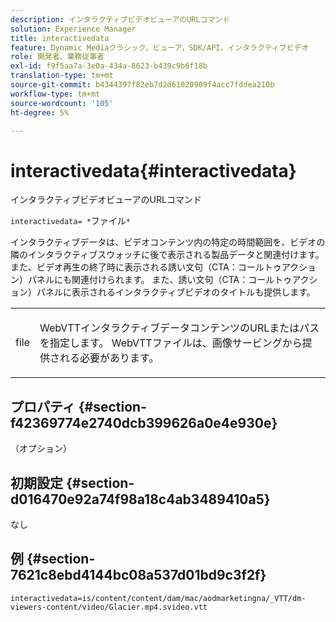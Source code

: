 ```yaml
---
description: インタラクティブビデオビューアのURLコマンド
solution: Experience Manager
title: interactivedata
feature: Dynamic Mediaクラシック，ビューア，SDK/API，インタラクティブビデオ
role: 開発者、業務従事者
exl-id: f9f5aa7a-3e0a-434a-8623-b439c9b6f18b
translation-type: tm+mt
source-git-commit: b4344397f82eb7d2d61020909f4acc7fddea210b
workflow-type: tm+mt
source-wordcount: '105'
ht-degree: 5%

---
```


# interactivedata{#interactivedata}

インタラクティブビデオビューアのURLコマンド

`interactivedata= *`ファイル`*`

インタラクティブデータは、ビデオコンテンツ内の特定の時間範囲を、ビデオの隣のインタラクティブスウォッチに後で表示される製品データと関連付けます。 また、ビデオ再生の終了時に表示される誘い文句（CTA：コールトゥアクション）パネルにも関連付けられます。 また、誘い文句（CTA：コールトゥアクション）パネルに表示されるインタラクティブビデオのタイトルも提供します。

<table id="table_C616483932C2482CA9794DDD7313FD7C"> 
 <tbody> 
  <tr> 
   <td colname="col1"> <p> <span class="codeph"> <span class="varname"> file</span> </span> </p> </td> 
   <td colname="col2"> <p> WebVTTインタラクティブデータコンテンツのURLまたはパスを指定します。 WebVTTファイルは、画像サービングから提供される必要があります。 </p> </td> 
  </tr> 
 </tbody> 
</table>

## プロパティ {#section-f42369774e2740dcb399626a0e4e930e}

（オプション）

## 初期設定 {#section-d016470e92a74f98a18c4ab3489410a5}

なし

## 例 {#section-7621c8ebd4144bc08a537d01bd9c3f2f}

```
interactivedata=is/content/content/dam/mac/aodmarketingna/_VTT/dm-viewers-content/video/Glacier.mp4.svideo.vtt
```
